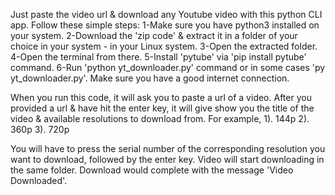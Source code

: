 Just paste the video url & download any Youtube video with this python CLI app.
Follow these simple steps:
  1-Make sure you have python3 installed on your system.
  2-Download the 'zip code' & extract it in a folder of your choice in your system - in your Linux system. 
  3-Open the extracted folder.
  4-Open the terminal from there.
  5-Install 'pytube' via 'pip install pytube' command.
  6-Run 'python yt_downloader.py' command or in some cases 'py yt_downloader.py'.
    Make sure you have a good internet connection.
  
When you run this code, it will ask you to paste a url of a video.
After you provided a url & have hit the enter key, it will give show you the title of the video & available resolutions to download from.
For example, 1). 144p
             2). 360p
             3). 720p
             
You will have to press the serial number of the corresponding resolution you want to download, followed by the enter key.
Video will start downloading in the same folder. Download would complete with the message 'Video Downloaded'.

